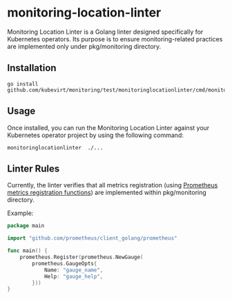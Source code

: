 # monitoring-location-linter

Monitoring Location Linter is a Golang linter designed specifically for Kubernetes operators. 
Its purpose is to ensure monitoring-related practices are implemented only under pkg/monitoring directory. 

## Installation

```shell
go install github.com/kubevirt/monitoring/test/monitoringlocationlinter/cmd/monitoringlocationlinter@latest
```

## Usage
Once installed, you can run the Monitoring Location Linter against your Kubernetes operator project by using the following command:

```shell
monitoringlocationlinter  ./...
```


## Linter Rules
Currently, the linter verifies that all metrics registration (using [Prometheus metrics registration functions](https://pkg.go.dev/github.com/prometheus/client_golang/prometheus#Registerer)) 
are implemented within pkg/monitoring directory.

Example:
```go
package main

import "github.com/prometheus/client_golang/prometheus"

func main() {
	prometheus.Register(prometheus.NewGauge(
		prometheus.GaugeOpts{
			Name: "gauge_name",
			Help: "gauge_help",
		}))
}
```

